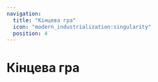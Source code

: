 ```yaml
---
navigation:
  title: "Кінцева гра"
  icon: "modern_industrialization:singularity"
  position: 4
---
```


# Кінцева гра

<SubPages />